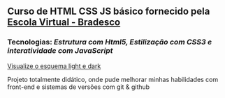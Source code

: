 ## Curso de HTML CSS JS básico fornecido pela [Escola Virtual - Bradesco](https://www.ev.org.br/)
### Tecnologias:  <i>Estrutura com Html5, Estilização com CSS3 e interatividade com JavaScript</i>

[Visualize o esquema light e dark](https://github.com/Guilherme-W8/simplePage/assets/99774034/5fa200b2-0e0d-4b12-8c88-447174fe3fd2)
<p>Projeto totalmente didático, onde pude melhorar minhas habilidades com front-end e sistemas de versões com git & github</p>

